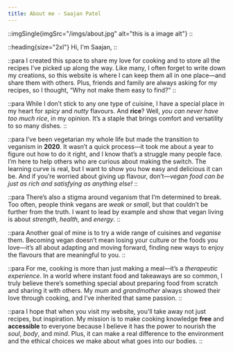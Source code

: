 ```yaml
---
title: About me - Saajan Patel
---
```


::imgSingle{imgSrc="/imgs/about.jpg" alt="this is a image alt"}
::

::heading{size="2xl"}
Hi, I'm Saajan,
::

::para
I created this space to share my love for cooking and to store all the recipes I’ve picked up along the way. Like many, I often forget to write down my creations, so this website is where I can keep them all in one place—and share them with others. Plus, friends and family are always asking for my recipes, so I thought, “Why not make them easy to find?”
::

::para
While I don’t stick to any one type of cuisine, I have a special place in my heart for _spicy_ and _nutty_ flavours. And **rice**? Well, _you can never have too much rice_, in my opinion. It’s a staple that brings comfort and versatility to so many dishes.
::

::para
I’ve been vegetarian my whole life but made the transition to veganism in **2020**. It wasn’t a quick process—it took me about a year to figure out how to do it right, and I know that’s a struggle many people face. I’m here to help others who are curious about making the switch. The learning curve is real, but I want to show you how easy and delicious it can be. And if you’re worried about giving up flavour, don’t—_vegan food can be just as rich and satisfying as anything else!_
::

::para
There’s also a stigma around veganism that I’m determined to break. Too often, people think vegans are _weak_ or _small_, but that couldn’t be further from the truth. I want to lead by example and show that vegan living is about _strength_, _health_, and _energy_.
::

::para
Another goal of mine is to try a wide range of cuisines and _veganise_ them. Becoming vegan doesn’t mean losing your culture or the foods you love—it’s all about adapting and moving forward, finding new ways to enjoy the flavours that are meaningful to you.
::

::para
For me, cooking is more than just making a meal—it’s a _therapeutic experience_. In a world where instant food and takeaways are so common, I truly believe there’s something special about preparing food from scratch and sharing it with others. My _mum_ and _grandmother_ always showed their love through cooking, and I’ve inherited that same passion.
::

::para
I hope that when you visit my website, you’ll take away not just recipes, but inspiration. My mission is to make cooking knowledge **free** and **accessible** to everyone because I believe it has the power to nourish the _soul_, _body_, and _mind_. Plus, it can make a real difference to the environment and the ethical choices we make about what goes into our bodies.
::
